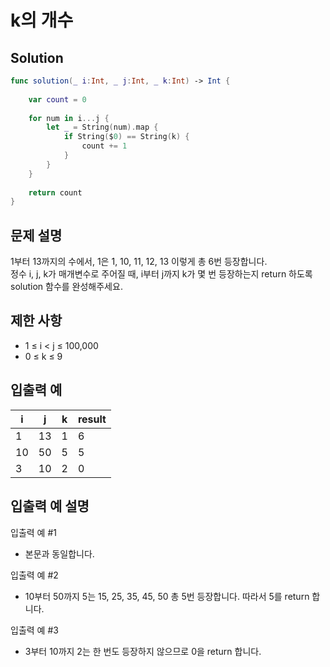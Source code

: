 #  k의 개수
## Solution
```swift
func solution(_ i:Int, _ j:Int, _ k:Int) -> Int {
    
    var count = 0
    
    for num in i...j {
        let _ = String(num).map {
            if String($0) == String(k) {
                count += 1
            }
        }
    }
    
    return count
}
```

## 문제 설명
1부터 13까지의 수에서, 1은 1, 10, 11, 12, 13 이렇게 총 6번 등장합니다.  
정수 i, j, k가 매개변수로 주어질 때, i부터 j까지 k가 몇 번 등장하는지 return 하도록 solution 함수를 완성해주세요.

## 제한 사항
- 1 ≤ i < j ≤ 100,000
- 0 ≤ k ≤ 9

## 입출력 예
|i   |j   |k   |result|
|----|----|----|------|
|1|13|1|6|
|10|50|5|5|
|3|10|2|0|

## 입출력 예 설명
입출력 예 #1
- 본문과 동일합니다.

입출력 예 #2
- 10부터 50까지 5는 15, 25, 35, 45, 50 총 5번 등장합니다. 따라서 5를 return 합니다.

입출력 예 #3
- 3부터 10까지 2는 한 번도 등장하지 않으므로 0을 return 합니다.
